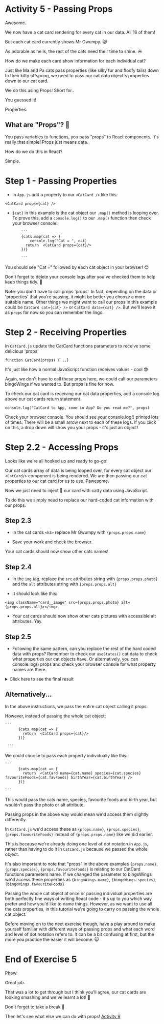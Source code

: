 # Activity 5 - Passing Props

Awesome.

We now have a cat card rendering for every cat in our data. All 16 of them!

But each cat card currently shows Mr Gwumpy. 😾

As adorable as he is, the rest of the cats need their time to shine. ☀️

How do we make each card show information for each individual cat?

Just like Ma and Pa cats pass properties (like silky fur and floofy tails) down to their kitty offspring, we need to pass our cat data object's properties down to our cat card.

We do this using Props! Short for..

You guessed it! 

Properties.

## What are "Props"? 🤔

You pass variables to functions, you pass "props" to React components. It's really that simple! Props just means data.

How do we do this in React?

Simple.

# Step 1 - Passing Properties

- In `App.js` add a property to our `<CatCard />` like this:

`<CatCard props={cat} />`


- `{cat}` in this example is the cat object our `.map()` method is looping over. To prove this, add a `console.log()` to our `.map()` function then check your browser console:

          ```
          {cats.map(cat => {
              console.log("Cat = ", cat)
            return  <CatCard props={cat}/>
          })}

          ```

You should see "Cat =" followed by each cat object in your browser! 😊

Don't forget to delete your console logs after you've checked them to help keep things tidy. 🧹

Note: you don't have to call props 'props'. In fact, depending on the data or 'properties' that you're passing, it might be better you choose a more suitable name. Other things we might want to call our props in this example could be `CatCard cat={cat} />` or `CatCard data={cat} />`. But we'll leave it as `props` for now so you can remember the lingo. 

# Step 2 - Receiving Properties

In `CatCard.js` update the CatCard functions parameters to receive some delicious 'props'

```
function CatCard(props) {...}
```

It's just like how a normal JavaScript function receives values - cool 😎

Again, we don't have to call these props here, we could call our parameters bingoWings if we wanted to. But props is fine for now.

To check our cat card is receiving our cat data properties, add a console log above our cat cards return statement 

`console.log("CatCard to App, come in App? Do you read me?", props)`

Check your browser console. You should see your console.log() printed lots of times. There will be a small arrow next to each of these logs. If you click on this, a drop down will show you your props - it's just an object!

# Step 2.2 - Accessing Props 

Looks like we're all hooked up and ready to go-go!

Our cat cards array of data is being looped over, for every cat object our `<CatCard/>` component is being rendered. We are then passing our cat properties to our cat card for us to use. Pawesome.

Now we just need to inject 💉 our card with catty data using JavaScript.

To do this we simply need to replace our hard-coded cat information with our props.

## Step 2.3

- In the cat cards `<h3>` replace Mr Gwumpy with `{props.props.name}`

- Save your work and check the browser.

Your cat cards should now show other cats names! 

## Step 2.4

- In the `img` tag, replace the `src` attributes string with `{props.props.photo}` and the `alt` attributes string with `{props.props.alt}`

- It should look like this:

`<img className="card__image" src={props.props.photo} alt={props.props.alt}></img>`

- Your cat cards should now show other cats pictures with accessible alt attributes. Yay.

## Step 2.5

- Following the same pattern, can you replace the rest of the hard coded data with props? Remember to check our `useStates()` cat data to check what properties our cat objects have. Or alternatively, you can console.log() props and check your browser console for what property names are there. 

<details>
<summary>Click here to see the final result</summary>
<pre>

```
function CatCard(props) {

    console.log("CatCard to App, come in App? Do you read me?", props)
    
    return (
        <div className="card">
            <h3 className="card__text card__header">{props.props.name}</h3>
            <img className="card__image" src={props.props.photo} alt={props.props.alt}></img>
            <p className="card__text">Species: {props.props.species}</p>
            <p className="card__text">Favourite Food(s): {props.props.favFoods}</p>
            <p className="card__text">Birth Year: {props.props.birthYear}</p>
        </div>
    )
}

export default CatCard
```

Let's break it down. 🔨

- We are passing `props` into our cat card: `<CatCard props={cat}/>`

- Our CatCard receives these props through its parameters: `function CatCard(props)`

- In our component, we access these properties through object [dot notation](https://developer.mozilla.org/en-US/docs/Web/JavaScript/Reference/Operators/Property_accessors). Because these properties are nested we have to go into props then props again to access each cat `props.props.cat`. 

- We insert these properties into our JSX using curly braces {}

</pre>
</details>


## Alternatively...

In the above instructions, we pass the entire cat object calling it props. 

However, instead of passing the whole cat object:

    ```
          {cats.map(cat => {
            return  <CatCard props={cat}/>
          })}

     ```
    

We could choose to pass each property individually like this:

    ```
          {cats.map(cat => {
            return  <CatCard name={cat.name} species={cat.species} favouriteFoods={cat.favFoods} birthYear={cat.birthYear} />
          })}

    ```

This would pass the cats name, species, favourite foods and birth year, but wouldn't pass the photo or alt attribute.

Passing props in the above way would mean we'd access them slightly differently. 

In `CatCard.js` we'd access these as `{props.name}`, `{props.species}`, `{props.favouriteFoods}` instead of `{props.props.name}` like we did earlier.

This is because we're already doing one level of dot notation in `App.js`, rather than having to do it in `CatCard.js` because we passed the whole object.

It's also important to note that "props" in the above examples `{props.name}`, `{props.species}`, `{props.favouriteFoods}` is relating to our CatCard functions parameters name. If we changed the parameter to bingoWings we'd access these properties as `{bingoWings.name}`, `{bingoWings.species}`, `{bingoWings.favouriteFoods}`

Passing the whole cat object at once or passing individual properties are both perfectly fine ways of writing React code - it's up to you which way prefer and how you'd like to name things. 
However, as we want to use all the cats properties, in this tutorial we're going to carry on passing the whole cat object. 

Before moving on to the next exercise though, have a play around to make yourself familiar with different ways of passing props and what each word and level of dot notation refers to. It can be a bit confusing at first, but the more you practice the easier it will become. 😺


# End of Exercise 5

Phew!

Great job. 

That was a lot to get through but I think you'll agree, our cat cards are looking smashing and we've learnt a lot! 🧠

Don't forget to take a break 🌯

Then let's see what else we can do with props! [Activity 6](./activity-6.md) 
